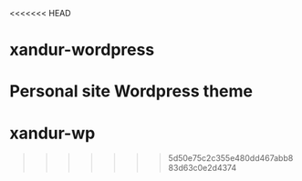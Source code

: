<<<<<<< HEAD
# xandur-wordpress
Personal site Wordpress theme
=======
# xandur-wp
>>>>>>> 5d50e75c2c355e480dd467abb883d63c0e2d4374
